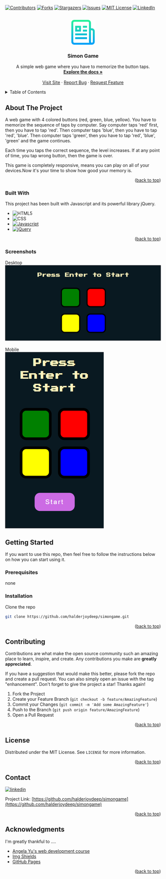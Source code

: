 <div id="top"></div>

[![Contributors][contributors-shield]][contributors-url]
[![Forks][forks-shield]][forks-url]
[![Stargazers][stars-shield]][stars-url]
[![Issues][issues-shield]][issues-url]
[![MIT License][license-shield]][license-url]
[![LinkedIn][linkedin-shield]][linkedin-url]

<!-- PROJECT LOGO -->
<br />
<div align="center">
  <a href="https://github.com/halderjoydeep/simongame">
    <img src="images/logo.png" alt="Logo" width="80" height="80">
  </a>

  <h3 align="center">Simon Game</h3>

  <p align="center">
    A simple web game where you have to memorize the button taps.
    <br />
    <a href="https://github.com/halderjoydeep/simongame"><strong>Explore the docs »</strong></a>
    <br />
    <br />
    <a href="https://halderjoydeep.github.io/simongame/">Visit Site</a>
    ·
    <a href="https://github.com/halderjoydeep/simongame/issues">Report Bug</a>
    ·
    <a href="https://github.com/halderjoydeep/simongame/issues">Request Feature</a>
  </p>
</div>

<!-- TABLE OF CONTENTS -->
<details>
  <summary>Table of Contents</summary>
  <ol>
    <li>
      <a href="#about-the-project">About The Project</a>
      <ul>
        <li><a href="#built-with">Built With</a></li>
        <li><a href="#screenshots">Screenshots</a></li>
      </ul>
    </li>
    <li>
      <a href="#getting-started">Getting Started</a>
      <ul>
        <li><a href="#prerequisites">Prerequisites</a></li>
        <li><a href="#installation">Installation</a></li>
      </ul>
    </li>
    <li><a href="#contributing">Contributing</a></li>
    <li><a href="#license">License</a></li>
    <li><a href="#contact">Contact</a></li>
    <li><a href="#acknowledgments">Acknowledgments</a></li>
  </ol>
</details>

<!-- ABOUT THE PROJECT -->

## About The Project

A web game with 4 colored buttons (red, green, blue, yellow). You have to memorize the sequence of taps by computer. Say computer taps 'red' first, then you have to tap 'red'. Then computer taps 'blue', then you have to tap 'red', 'blue'. Then computer taps 'green', then you have to tap 'red', 'blue', 'green' and the game continues.

Each time you taps the correct sequence, the level increases. If at any point of time, you tap wrong button, then the game is over.

This game is completely responsive, means you can play on all of your devices.Now it's your time to show how good your memory is.

<p align="right">(<a href="#top">back to top</a>)</p>

### Built With

This project has been built with Javascript and its powerful library jQuery.

- ![HTML5][html]
- ![CSS][css]
- [![Javascript][javascript]](https://www.javascript.com/)
- [![jQuery][jquery]](https://jquery.com/)

<p align="right">(<a href="#top">back to top</a>)</p>

### Screenshots

Desktop
<br>
![simongame desktop][screenshot]
<br>
<br>
Mobile
<br>
![simongame mobile][screenshot-mobile]
<br>

<!-- GETTING STARTED -->

## Getting Started

If you want to use this repo, then feel free to follow the instructions below on how you can start using it.

### Prerequisites

none

### Installation

Clone the repo

```sh
git clone https://github.com/halderjoydeep/simongame.git
```

<p align="right">(<a href="#top">back to top</a>)</p>

<!-- CONTRIBUTING -->

## Contributing

Contributions are what make the open source community such an amazing place to learn, inspire, and create. Any contributions you make are **greatly appreciated**.

If you have a suggestion that would make this better, please fork the repo and create a pull request. You can also simply open an issue with the tag "enhancement".
Don't forget to give the project a star! Thanks again!

1. Fork the Project
2. Create your Feature Branch (`git checkout -b feature/AmazingFeature`)
3. Commit your Changes (`git commit -m 'Add some AmazingFeature'`)
4. Push to the Branch (`git push origin feature/AmazingFeature`)
5. Open a Pull Request

<p align="right">(<a href="#top">back to top</a>)</p>

<!-- LICENSE -->

## License

Distributed under the MIT License. See `LICENSE` for more information.

<p align="right">(<a href="#top">back to top</a>)</p>

<!-- CONTACT -->

## Contact

[![linkedin][linkedin-shield]][linkedin-url]

Project Link: [https://github.com/halderjoydeep/simongame](https://github.com/halderjoydeep/simongame)

<p align="right">(<a href="#top">back to top</a>)</p>

<!-- ACKNOWLEDGMENTS -->

## Acknowledgments

I'm greatly thankful to ....

- [Angela Yu's web development course](https://www.udemy.com/course/the-complete-web-development-bootcamp/)
- [Img Shields](https://shields.io)
- [GitHub Pages](https://pages.github.com)

<p align="right">(<a href="#top">back to top</a>)</p>

[contributors-shield]: https://img.shields.io/github/contributors/halderjoydeep/simongame.svg?style=for-the-badge
[contributors-url]: https://github.com/halderjoydeep/simongame/graphs/contributors
[forks-shield]: https://img.shields.io/github/forks/halderjoydeep/simongame.svg?style=for-the-badge
[forks-url]: https://github.com/halderjoydeep/simongame/network/members
[stars-shield]: https://img.shields.io/github/stars/halderjoydeep/simongame.svg?style=for-the-badge
[stars-url]: https://github.com/halderjoydeep/simongame/stargazers
[issues-shield]: https://img.shields.io/github/issues/halderjoydeep/simongame.svg?style=for-the-badge
[issues-url]: https://github.com/halderjoydeep/simongame/issues
[license-shield]: https://img.shields.io/github/license/halderjoydeep/simongame.svg?style=for-the-badge
[license-url]: https://github.com/halderjoydeep/simongame/blob/main/LICENSE
[linkedin-shield]: https://img.shields.io/badge/LinkedIn-0077B5?style=for-the-badge&logo=linkedin&logoColor=white
[linkedin-url]: https://www.linkedin.com/joydeep-halder
[screenshot]: images/Screenshot.png
[screenshot-mobile]: images/Screenshot-mobile.png
[html]: https://img.shields.io/badge/HTML5-E34F26?style=for-the-badge&logo=html5&logoColor=white
[css]: https://img.shields.io/badge/CSS3-1572B6?style=for-the-badge&logo=css3&logoColor=white
[javascript]: https://img.shields.io/badge/JavaScript-F7DF1E?style=for-the-badge&logo=javascript&logoColor=black
[jquery]: https://img.shields.io/badge/jQuery-0769AD?style=for-the-badge&logo=jquery&logoColor=white
